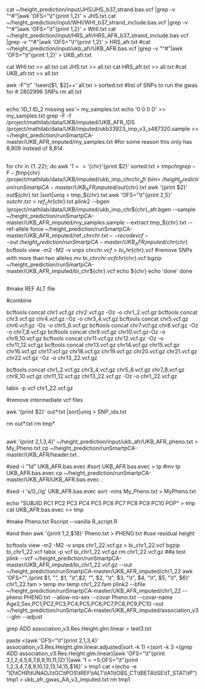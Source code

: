 cat ~/height_prediction/input/JHS/JHS_b37_strand.bas.vcf |grep -v "^#"|awk 'OFS="\t"{print $1,$2}' > JHS.txt
cat ~/height_prediction/input/WHI/WHI_b37_strand_include.bas.vcf |grep -v "^#"|awk 'OFS="\t"{print $1,$2}' > WHI.txt
cat ~/height_prediction/input/HRS_afr/HRS_AFR_b37_strand_include.bas.vcf |grep -v "^#"|awk 'OFS="\t"{print $1,$2}' > HRS_afr.txt
#cat ~/height_prediction/input/ukb_afr/UKB_AFR.bas.vcf |grep -v "^#"|awk 'OFS="\t"{print $1,$2}' > UKB_afr.txt

cat WHI.txt >> all.txt
cat JHS.txt >> all.txt
cat HRS_afr.txt >> all.txt
#cat UKB_afr.txt >> all.txt

awk -F"\t" '!seen[$1, $2]++' all.txt > sorted.txt #list of SNPs to run the gwas for # 2802996 SNPs
rm all.txt
##
echo 'ID_1 ID_2 missing sex'> my_samples.txt
echo '0 0 0 D' >> my_samples.txt
grep -F -f /project/mathilab/data/UKB/imputed/UKB_AFR_IDS /project/mathilab/data/UKB/imputed/ukb33923_imp_v3_s487320.sample >> ~/height_prediction/runSmartpCA-master/UKB_AFR_imputed/my_samples.txt #for some reason this only has 8,809 instead of 8,814

##

for chr in {1..22};
do
awk '$1=='${chr}'{print $2}' sorted.txt > tmp${chr}
grep -F -f tmp${chr} /project/mathilab/data/UKB/imputed/ukb_imp_chr${chr}_afr.bim > ~/height_prediction/runSmartpCA-master/UKB_AFR_imputed/out${chr}.txt
awk '{print $2}' out${chr}.txt |sort|uniq > tmp_${chr}.txt
awk 'OFS="\t"{print $2,$5}' out${chr}.txt > ref_chr${chr}.txt
plink2 --bgen /project/mathilab/data/UKB/imputed/ukb_imp_chr${chr}_afr.bgen --sample ~/height_prediction/runSmartpCA-master/UKB_AFR_imputed/my_samples.sample --extract tmp_${chr}.txt  --ref-allele force ~/height_prediction/runSmartpCA-master/UKB_AFR_imputed/ref_chr${chr}.txt --recode vcf --out ~/height_prediction/runSmartpCA-master/UKB_AFR_imputed/chr${chr}
bcftools view -m2 -M2 -v snps chr${chr}.vcf > bi_chr${chr}.vcf #remove SNPs with more than two alleles
mv bi_chr${chr}.vcf chr${chr}.vcf
bgzip ~/height_prediction/runSmartpCA-master/UKB_AFR_imputed/bi_chr${chr}.vcf
echo ${chr}
echo 'done'
done
##
#make REF ALT file



#combine

bcftools concat chr1.vcf.gz chr2.vcf.gz -Oz -o chr1_2.vcf.gz
bcftools concat chr3.vcf.gz chr4.vcf.gz -Oz -o chr3_4.vcf.gz
bcftools concat chr5.vcf.gz chr6.vcf.gz -Oz -o chr5_6.vcf.gz
bcftools concat chr7.vcf.gz chr8.vcf.gz -Oz -o chr7_8.vcf.gz
bcftools concat chr9.vcf.gz chr10.vcf.gz-Oz -o chr9_10.vcf.gz
bcftools concat chr11.vcf.gz chr12.vcf.gz -Oz -o chr11_12.vcf.gz
bcftools concat chr13.vcf.gz chr14.vcf.gz chr15.vcf.gz chr16.vcf.gz chr17.vcf.gz chr18.vcf.gz chr19.vcf.gz chr20.vcf.gz chr21.vcf.gz chr22.vcf.gz -Oz -o chr13_22.vcf.gz

bcftools concat chr1_2.vcf.gz chr3_4.vcf.gz chr5_6.vcf.gz chr7_8.vcf.gz chr9_10.vcf.gz chr11_12.vcf.gz chr13_22.vcf.gz  -Oz -o chr1_22.vcf.gz


tabix -p vcf chr1_22.vcf.gz

#remove intermediate vcf files


awk '{print $2}' out*.txt |sort|uniq > SNP_ids.txt

rm out*.txt
rm tmp*
##

awk '{print $2,$1,$3,$4}' ~/height_prediction/input/ukb_afr/UKB_AFR_pheno.txt > My_Pheno.txt
cp ~/height_prediction/runSmartpCA-master/UKB_AFR/header.txt .

#sed -i "1d" UKB_AFR.bas.evec
#sort UKB_AFR.bas.evec > tp
#mv tp UKB_AFR.bas.evec
cp ~/height_prediction/runSmartpCA-master/UKB_AFR/UKB_AFR.bas.evec .

#sed -i 's/0_//g' UKB_AFR.bas.evec
sort -nms My_Pheno.txt > MyPheno.txt

echo "SUBJID PC1 PC2 PC3 PC4 PC5 PC6 PC7 PC8 PC9 PC10 POP" > tmp
cat UKB_AFR.bas.evec >> tmp

#make Pheno.txt
Rscript --vanilla R_script.R

#and then
awk '{print $1,$2,$18}' Pheno.txt > PHENO.txt #use residual height

bcftools view -m2 -M2 -v snps chr1_22.vcf.gz > bi_chr1_22.vcf
bgzip bi_chr1_22.vcf
tabix -p vcf bi_chr1_22.vcf.gz
rm chr1_22.vcf.gz 
##a test
plink --vcf ~/height_prediction/runSmartpCA-master/UKB_AFR_imputed/bi_chr1_22.vcf.gz --out ~/height_prediction/runSmartpCA-master/UKB_AFR_imputed/chr1_22
awk 'OFS="";{print $1, "_", $1, "\t",$2, "_", $2, "\t", $3, "\t", $4, "\t", $5, "\t", $6}' chr1_22.fam > temp
mv temp chr1_22.fam
plink2 --bfile ~/height_prediction/runSmartpCA-master/UKB_AFR_imputed/chr1_22  --pheno PHENO.txt --allow-no-sex --covar Pheno.txt --covar-name Age2,Sex,PC1,PC2,PC3,PC4,PC5,PC6,PC7,PC8,PC9,PC10 -out ~/height_prediction/runSmartpCA-master/UKB_AFR_imputed/association_v3 --glm --adjust

grep ADD association_v3.Res.Height.glm.linear > test3.txt

paste <(awk 'OFS="\t"{print $2,$1,$3,$4}' association_v3.Res.Height.glm.linear.adjusted|sort -k 1) <(sort -k 3 <(grep ADD association_v3.Res.Height.glm.linear)|awk 'OFS="\t"{print $3,$1,$2,$4,$5,$6,$7,$8,$9,$10,$11,$12}')|awk '$1==$5;OFS="\t"{print $1,$2,$3,$4,$7,$8,$9,$10,$12,$13,$14,$15,$16}' > tmp1
cat <(echo -e "ID\tCHR\tUNADJ\tGC\tPOS\tREF\tALT\tA1\tOBS_CT\tBETA\tSE\tT_STAT\tP") tmp1 > ukb_afr_gwas_AA_v3_imputed.txt
rm tmp1


